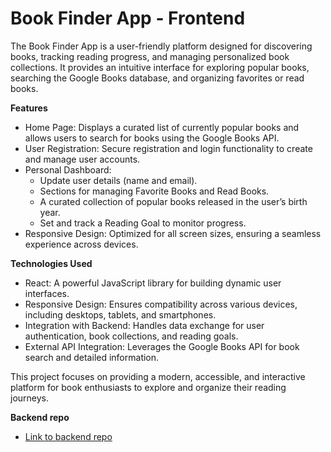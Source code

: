 # Book Finder App - Frontend

The Book Finder App is a user-friendly platform designed for discovering books, tracking reading progress, and managing personalized book collections. It provides an intuitive interface for exploring popular books, searching the Google Books database, and organizing favorites or read books.

**Features**
- Home Page: Displays a curated list of currently popular books and allows users to search for books using the Google Books API.
- User Registration: Secure registration and login functionality to create and manage user accounts.
- Personal Dashboard:
   - Update user details (name and email).
   - Sections for managing Favorite Books and Read Books.
   - A curated collection of popular books released in the user’s birth year.
   - Set and track a Reading Goal to monitor progress.
- Responsive Design: Optimized for all screen sizes, ensuring a seamless experience across devices.

**Technologies Used**
- React: A powerful JavaScript library for building dynamic user interfaces.
- Responsive Design: Ensures compatibility across various devices, including desktops, tablets, and smartphones.
- Integration with Backend: Handles data exchange for user authentication, book collections, and reading goals.
- External API Integration: Leverages the Google Books API for book search and detailed information.

This project focuses on providing a modern, accessible, and interactive platform for book enthusiasts to explore and organize their reading journeys.

**Backend repo**
- [Link to backend repo](https://github.com/Embox99/book-finder-backend)
